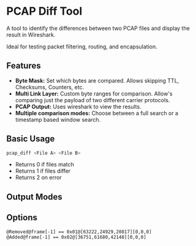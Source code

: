 # PCAP Diff Tool
A tool to identify the differences between two PCAP files and display the result
in Wireshark.

Ideal for testing packet filtering, routing, and encapsulation.

## Features
- **Byte Mask:** Set which bytes are compared. Allows skipping TTL, Checksums,
                 Counters, etc.
- **Multi Link Layer:** Custom byte ranges for comparison. Allow's comparing
                        just the payload of two different carrier protocols.
- **PCAP Output:** Uses wireshark to view the results.
- **Multiple comparison modes:** Choose between a full search or a timestamp
                                 based window search.

## Basic Usage
```bash
pcap_diff <File A> <File B>
```
- Returns 0 if files match
- Returns 1 if files differ
- Returns 2 on error

## Output Modes


## Options

```
@Removed@frame[-1] == 0x01@[63222,24929,20817][0,0,0]
@Added@frame[-1] == 0x02@[36751,61680,42148][0,0,0]
```
